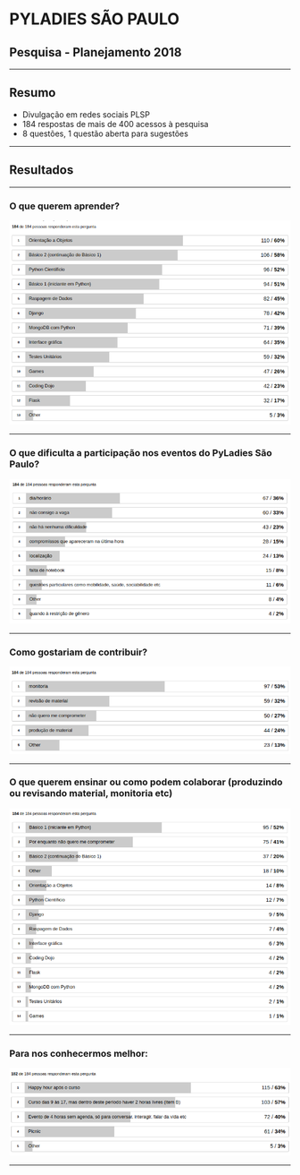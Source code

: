 # PYLADIES SÃO PAULO


## Pesquisa - Planejamento 2018

---

## Resumo


- Divulgação em redes sociais PLSP
- 184 respostas de mais de 400 acessos à pesquisa
- 8 questões, 1 questão aberta para sugestões

---

## Resultados

---

### O que querem aprender?

![O que querem aprender?](results/o-que-querem.png)

---

### O que dificulta a participação nos eventos do PyLadies São Paulo?

![Dificuldade](results/dificuldades.png)

---

### Como gostariam de contribuir?

![Contribuição](results/contribuicao.png)

---

### O que querem ensinar ou como podem colaborar (produzindo ou revisando material, monitoria etc)

![Colaboração](results/colaboracao.png)

---

### Para nos conhecermos melhor:

![Para nos conhecer](results/para-nos-conhecer.png)

---

